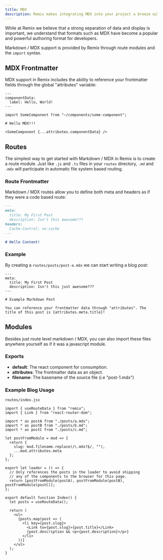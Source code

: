 ```yaml
---
title: MDX
description: Remix makes integrating MDX into your project a breeze with built in routes and "import" support.
---
```


While at Remix we believe that a strong separation of data and display is important, we understand that formats such as MDX have become a popular and powerful authoring format for developers.

Markdown / MDX support is provided by Remix through route modules and the `import` syntax.

## MDX Frontmatter

MDX support in Remix includes the ability to reference your frontmatter fields through the global "attributes" variable:

```mdx
---
componentData:
  label: Hello, World!
---

import SomeComponent from "~/components/some-component";

# Hello MDX!!!

<SomeComponent {...attributes.componentData} />
```

## Routes

The simplest way to get started with Markdown / MDX in Remix is to create a route module. Just like `.js` and `.ts` files in your `routes` directory, `.md` and `.mdx` will participate in automatic file system based routing.

### Route Frontmatter

Markdown / MDX routes allow you to define both meta and headers as if they were a code based route:

```md
---
meta:
  title: My First Post
  description: Isn't this awesome???
headers:
  Cache-Control: no-cache
---

# Hello Content!
```

### Example

By creating a `routes/posts/post-a.mdx` we can start writing a blog post:

```mdx
---
meta:
  title: My First Post
  description: Isn't this just awesome???
---

# Example Markdown Post

You can reference your frontmatter data through "attributes". The title of this post is {attributes.meta.title}!
```

## Modules

Besides just route level markdown / MDX, you can also import these files anywhere yourself as if it was a javascript module.

### Exports

- **default**: The react component for consumption.
- **attributes**: The frontmatter data as an object.
- **filename**: The basename of the source file (i.e "post-1.mdx")

### Example Blog Usage

`routes/index.jsx`

```tsx
import { useRouteData } from "remix";
import { Link } from "react-router-dom";

import * as postA from "./posts/a.mdx";
import * as postB from "./posts/b.md";
import * as postC from "./posts/c.md";

let postFromModule = mod => {
  return {
    slug: mod.filename.replace(/\.mdx?$/, ""),
    ...mod.attributes.meta
  };
};

export let loader = () => {
  // Only references the posts in the loader to avoid shipping
  // any of the components to the browser for this page.
  return [postFromModule(postA), postFromModule(postB), postFromModule(postC)];
};

export default function Index() {
  let posts = useRouteData();

  return (
    <ul>
      {posts.map(post => (
        <li key={post.slug}>
          <Link to={post.slug}>{post.title}</Link>
          {post.description && <p>{post.description}</p>}
        </li>
      ))}
    </ul>
  );
}
```
